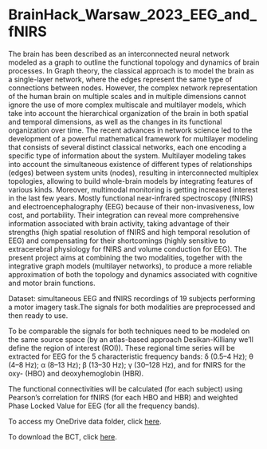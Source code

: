 # BrainHack_Warsaw_2023_EEG_and_fNIRS

The brain has been described as an interconnected neural network modeled as a graph to outline the functional topology and dynamics of brain processes. 
In Graph theory, the classical approach is to model the brain as a single-layer network, where the edges represent the same type of connections between nodes.
However, the complex network representation of the human brain on multiple scales and in multiple dimensions cannot ignore the use of more complex multiscale and multilayer models, which take into account the hierarchical organization of the brain in both spatial and temporal dimensions, as well as the changes in its functional organization over time.
The recent advances in network science led to the development of a powerful mathematical framework for multilayer modeling that consists of several distinct classical networks, each one encoding a specific type of information about the system.
Multilayer modeling takes into account the simultaneous existence of different types of relationships (edges) between system units (nodes), resulting in interconnected multiplex topologies, allowing to build whole-brain models by integrating features of various kinds. 
Moreover, multimodal monitoring is getting increased interest in the last few years. Mostly functional near-infrared spectroscopy (fNIRS) and electroencephalography (EEG) because of their non-invasiveness, low cost, and portability.
Their integration can reveal more comprehensive information associated with brain activity, taking advantage of their strengths (high spatial resolution of fNIRS and high temporal resolution of EEG) and compensating for their shortcomings (highly sensitive to extracerebral physiology for fNIRS and volume conduction for EEG).
The present project aims at combining the two modalities, together with the integrative graph models (multilayer networks), to produce a more reliable approximation of both the topology and dynamics associated with cognitive and motor brain functions.

Dataset: simultaneous EEG and fNIRS recordings of 19 subjects performing a motor imagery task.The signals for both modalities are preprocessed and then ready to use.

To be comparable the signals for both techniques need to be modeled on the same source space (by an atlas-based approach Desikan-Killiany we’ll define the region of interest (ROI)). 
These regional time series will be extracted for EEG for the 5 characteristic frequency bands: δ (0.5–4 Hz); θ (4–8 Hz); α (8–13 Hz); β (13–30 Hz); γ (30–128 Hz), and for fNIRS for the oxy- (HBO) and deoxyhemoglobin (HBR).

The functional connectivities will be calculated (for each subject) using Pearson’s correlation for fNIRS (for each HBO and HBR) and weighted Phase Locked Value for EEG (for all the frequency bands). 


To access my OneDrive data folder, click 
[here](https://sanoscience-my.sharepoint.com/:f:/g/personal/r_blanco_sanoscience_org/En2J2WWkjXdJmnLVNqlSKMoB3yKEGO8_FNC7VRoSNT_cwg?e=yAwfFW).


To download the BCT, click 
[here](https://sites.google.com/site/bctnet/).









